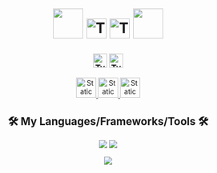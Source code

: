 
  <h1 align="center">
    <img height="60px" src="https://i.pinimg.com/originals/30/16/9e/30169e4a670daf12443df7d2dd140176.gif"/>
    <img height="40px" src="https://readme-typing-svg.herokuapp.com?font=Lexend&size=32&duration=1&pause=1000&color=FFFFFF&center=true&vCenter=true&repeat=false&random=false&width=118&height=33&lines=Hey+I'm" alt="Typing SVG" />
    <img height="40px" padding="0" src="https://readme-typing-svg.herokuapp.com?font=Lexend&size=32&duration=1&pause=1000&color=007BFF&center=true&vCenter=true&repeat=false&random=false&width=226&height=33&lines=+V%C3%A1clav+Stan%C4%8D%C3%ADk" alt="Typing SVG" />
    <img height="60px" src="https://i.pinimg.com/originals/30/16/9e/30169e4a670daf12443df7d2dd140176.gif"/>
  </h1>

<h3 align="center">
  <img height="28px" src="https://readme-typing-svg.herokuapp.com?font=Lexend&size=32&duration=1&pause=1000&color=FFFFFF&center=true&vCenter=true&repeat=false&random=false&width=652&height=33&lines=Young+fullstack+developer+%26+student+from" alt="Typing SVG" />
  <img height="28px" src="https://readme-typing-svg.herokuapp.com?font=Lexend&size=32&duration=1&pause=1000&color=007BFF&center=true&vCenter=true&repeat=false&random=false&width=118&height=33&lines=Czechia" alt="Typing SVG" />
</h3>

<div align="center">
  <a href="mailto:vasek.stancik@gmail.com">
   <img height="40px" alt="Static Badge" src="https://img.shields.io/badge/gmail-242938?style=flat&logo=gmail">
  </a>
  <a href="https://www.linkedin.com/in/v%C3%A1clav-stan%C4%8D%C3%ADk-a62645279/">
   <img height="40px" alt="Static Badge" src="https://img.shields.io/badge/linkedin-242938?style=flat&logo=linkedin&logoColor=009bd5">
  </a>
  <img height="40px" alt="Static Badge" src="https://img.shields.io/badge/darkun68-242938?style=flat&logo=discord">
</div>

<h2 align="center">🛠️ My Languages/Frameworks/Tools 🛠️</h2>
<p align="center">
  <img src="https://skillicons.dev/icons?i=cs,css,discord,docker,dotnet,figma,flask,git,github,html,js,linux&theme=dark"/>
  <img src="https://skillicons.dev/icons?i=mysql,nodejs,postman,py,react,redux,tailwind,unity,visualstudio,wasm&theme=dark"/>
  
</p>
<div align="center">
  <img ecoding="async" loading="lazy" src="https://github-readme-stats-tan-ten-83.vercel.app/api/top-langs/?username=TheDarkun&layout=compact&bg_color=0d1117&hide_border=true&text_color=808080&title_color=007bff"/>
</div>


